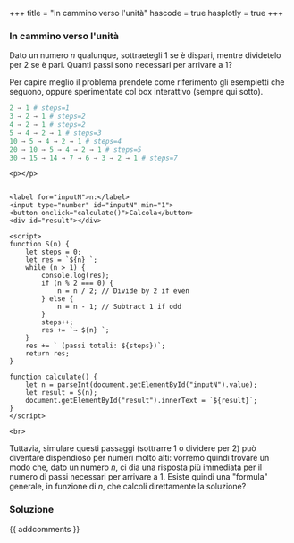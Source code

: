 +++
title = "In cammino verso l'unità"
hascode = true
hasplotly = true
+++

### In cammino verso l'unità
Dato un numero $n$ qualunque, sottraetegli 1 se è dispari, mentre dividetelo per 2 se è pari. Quanti passi sono necessari per arrivare a 1?

Per capire meglio il problema prendete come riferimento gli esempietti che seguono, oppure sperimentate col box interattivo (sempre qui sotto).
```julia
2 → 1 # steps=1
3 → 2 → 1 # steps=2
4 → 2 → 1 # steps=2
5 → 4 → 2 → 1 # steps=3
10 → 5 → 4 → 2 → 1 # steps=4
20 → 10 → 5 → 4 → 2 → 1 # steps=5
30 → 15 → 14 → 7 → 6 → 3 → 2 → 1 # steps=7
```


~~~
<p></p>
~~~

~~~

<label for="inputN">n:</label>
<input type="number" id="inputN" min="1">
<button onclick="calculate()">Calcola</button>
<div id="result"></div>
    
<script>
function S(n) {
    let steps = 0;
    let res = `${n} `;
    while (n > 1) {
        console.log(res);
        if (n % 2 === 0) {
            n = n / 2; // Divide by 2 if even
        } else {
            n = n - 1; // Subtract 1 if odd
        }
        steps++;
        res += `→ ${n} `;
    }
    res += ` (passi totali: ${steps})`;
    return res;
}

function calculate() {
    let n = parseInt(document.getElementById("inputN").value);
    let result = S(n);
    document.getElementById("result").innerText = `${result}`;
}
</script>

~~~

~~~
<br>
~~~

Tuttavia, simulare questi passaggi (sottrarre 1 o dividere per 2) può diventare dispendioso per numeri molto alti: vorremo quindi trovare un modo che, dato un numero $n$, ci dia una risposta più immediata per il numero di passi necessari per arrivare a 1. Esiste quindi una "formula" generale, in funzione di $n$, che calcoli direttamente la soluzione?


### Soluzione


{{ addcomments }}